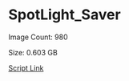 # SpotLight_Saver

Image Count: 980

Size: 0.603 GB

[Script Link](https://github.com/liuyal/Archive/blob/master/Python/Utilities/Miscellaneous/spotlight_saver.py)